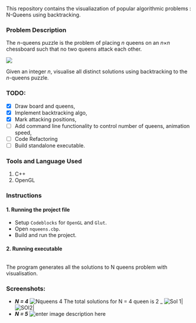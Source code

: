 
This repository contains the visualiazation of popular algorithmic problems : N-Queens using backtracking.

### Problem Description
The  _n_-queens puzzle is the problem of placing  _n_  queens on an  _n_×_n_  chessboard such that no two queens attack each other.

![](https://assets.leetcode.com/uploads/2018/10/12/8-queens.png)

Given an integer  _n_, visualise all distinct solutions using backtracking  to the  _n_-queens puzzle.

### TODO:

 - [x] Draw board and queens,
 - [x] Implement backtracking algo,
 - [x] Mark attacking positions,
 - [ ]  Add command line functionality to control number of queens, animation speed,
 - [ ] Code Refactoring
 - [ ] Build standalone executable.

### Tools and Language Used
 1. C++
 2. OpenGL

### Instructions
#### 1. Running the project file
 - Setup `Codeblocks` for `OpenGL` and `Glut`.
 - Open `nqueens.cbp`.
 - Build and run the project.
 
  #### 2. Running executable
 ```

```
 The program generates all the solutions to N queens problem with visualisation.
### Screenshots:

 - ***N = 4***
 ![Nqueens 4](https://github.com/sarangbishal/N-Queens-Visualisation/blob/master/visualisations/nqueens_4.gif)
 The total solutions for N = 4 queen is 2
 _
  ![Sol 1](https://github.com/sarangbishal/N-Queens-Visualisation/blob/master/visualisations/nqueens_4_Sol1.JPG)|
  ![SOl2](https://github.com/sarangbishal/N-Queens-Visualisation/blob/master/visualisations/nqueens_4_Sol2.JPG)|
 - ***N = 5***
![enter image description here](https://github.com/sarangbishal/N-Queens-Visualisation/blob/master/visualisations/nqueens_5.gif)
